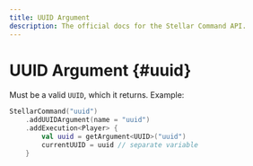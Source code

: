 ```yaml
---
title: UUID Argument
description: The official docs for the Stellar Command API.
---
```


# UUID Argument {#uuid}

Must be a valid `UUID`, which it returns. Example:

```kotlin
StellarCommand("uuid")
    .addUUIDArgument(name = "uuid")
    .addExecution<Player> {
        val uuid = getArgument<UUID>("uuid")
        currentUUID = uuid // separate variable
    }
```